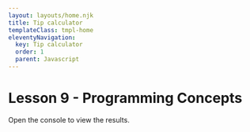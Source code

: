 ```yaml
---
layout: layouts/home.njk
title: Tip calculator
templateClass: tmpl-home
eleventyNavigation:
  key: Tip calculator
  order: 1
  parent: Javascript
---
```


<div class="container mt-4">
  <h1>Lesson 9 - Programming Concepts</h1>
  <p>Open the console to view the results.</p>
</div>
<script>
  // Bill
  var pre_tip_total = 35.85;
  var one_percent = pre_tip_total / 100;
  var tip_percent = 15;
  var tip_amount = one_percent * tip_percent;
  // console.log(tip_amount);
  tip_amount = tip_amount.toFixed(2); // turns into a string
  bill_total = parseFloat(pre_tip_total) + parseFloat(tip_amount);
  bill_total = bill_total.toFixed(2);
  // console.log(bill_total);
  str_message = 'Your food bill was £' + pre_tip_total + ', you have tipped ' + tip_percent + 
                        '% which equals £' + tip_amount + ', bringing your total bill £' + bill_total + '.';
  console.log(str_message);
</script>
